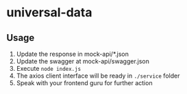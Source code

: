 # universal-data

## Usage
1. Update the response in mock-api/*.json
2. Update the swagger at mock-api/swagger.json
3. Execute `node index.js`
4. The axios client interface will be ready in `./service` folder
5. Speak with your frontend guru for further action